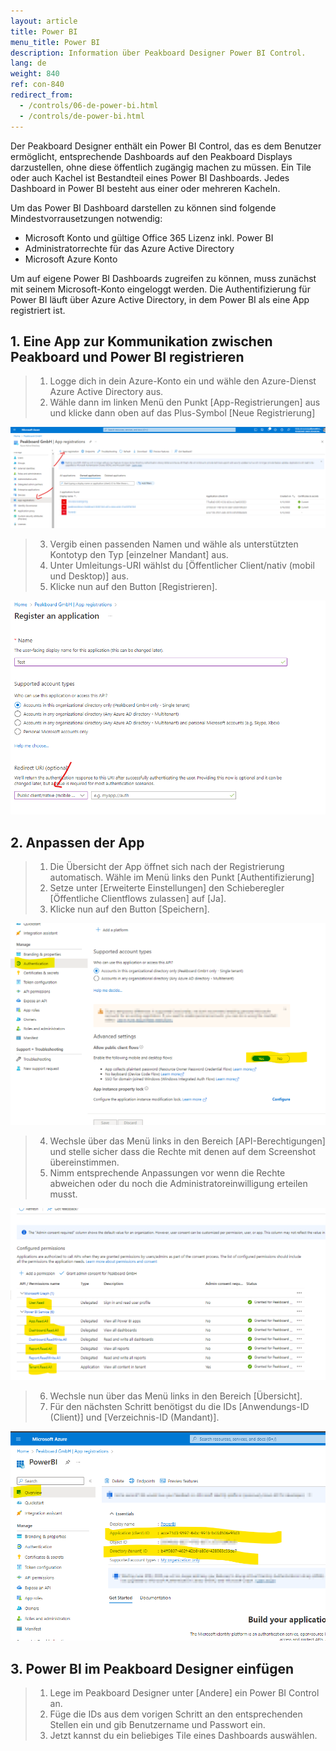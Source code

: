 ```yaml
---
layout: article
title: Power BI  
menu_title: Power BI
description: Information über Peakboard Designer Power BI Control.
lang: de
weight: 840
ref: con-840
redirect_from:
  - /controls/06-de-power-bi.html
  - /controls/de-power-bi.html
---
```


Der Peakboard Designer enthält ein Power BI Control, das es dem Benutzer ermöglicht, entsprechende Dashboards auf den Peakboard Displays darzustellen, ohne diese öffentlich zugängig machen zu müssen. Ein Tile oder auch Kachel ist Bestandteil eines Power BI Dashboards. Jedes Dashboard in Power BI besteht aus einer oder mehreren Kacheln.

Um das Power BI Dashboard darstellen zu können sind folgende Mindestvorrausetzungen notwendig:

* Microsoft Konto und gültige Office 365 Lizenz inkl. Power BI
* Administratorrechte für das Azure Active Directory
* Microsoft Azure Konto

Um auf eigene Power BI Dashboards zugreifen zu können, muss zunächst mit seinem Microsoft-Konto eingeloggt werden. Die Authentifizierung für Power BI läuft über Azure Active Directory, in dem Power BI als eine App registriert ist.

## 1. Eine App zur Kommunikation zwischen Peakboard und Power BI registrieren

> 1. Logge dich in dein Azure-Konto ein und wähle den Azure-Dienst Azure Active Directory aus.
> 2. Wähle dann im linken Menü den Punkt [App-Registrierungen] aus und klicke dann oben auf das Plus-Symbol [Neue Registrierung]

![Azure Active Directory](/assets/images/Controls/Controls-Power/PowerBI_01.png)

> 3. Vergib einen passenden Namen und wähle als unterstützten Kontotyp den Typ [einzelner Mandant] aus.
> 4. Unter Umleitungs-URI wählst du [Öffentlicher Client/nativ (mobil und Desktop)] aus.
> 5. Klicke nun auf den Button [Registrieren].

![App-Registrierung](/assets/images/Controls/Controls-Power/PowerBI_02.png)

## 2. Anpassen der App

> 1. Die Übersicht der App öffnet sich nach der Registrierung automatisch. Wähle im Menü links den Punkt [Authentifizierung]
> 2. Setze unter [Erweiterte Einstellungen] den Schieberegler [Öffentliche Clientflows zulassen] auf [Ja].
> 3. Klicke nun auf den Button [Speichern].

![Authentifizierung](/assets/images/Controls/Controls-Power/PowerBI_03.png)

> 4. Wechsle über das Menü links in den Bereich [API-Berechtigungen] und stelle sicher dass die Rechte mit denen auf dem Screenshot übereinstimmen.
> 5. Nimm entsprechende Anpassungen vor wenn die Rechte abweichen oder du noch die Administratoreinwilligung erteilen musst.

![API-Berechtigungen](/assets/images/Controls/Controls-Power/PowerBI_04.png)

> 6. Wechsle nun über das Menü links in den Bereich [Übersicht].
> 7. Für den nächsten Schritt benötigst du die IDs [Anwendungs-ID (Client)] und [Verzeichnis-ID (Mandant)].

![IDs](/assets/images/Controls/Controls-Power/PowerBI_05.png)

## 3. Power BI im Peakboard Designer einfügen

> 1. Lege im Peakboard Designer unter [Andere] ein Power BI Control an.
> 2. Füge die IDs aus dem vorigen Schritt an den entsprechenden Stellen ein und gib Benutzername und Passwort ein.
> 3. Jetzt kannst du ein beliebiges Tile eines Dashboards auswählen.
